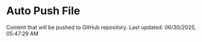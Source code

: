 # Auto Push File

Content that will be pushed to GitHub repository.
Last updated: 06/30/2025, 05:47:29 AM